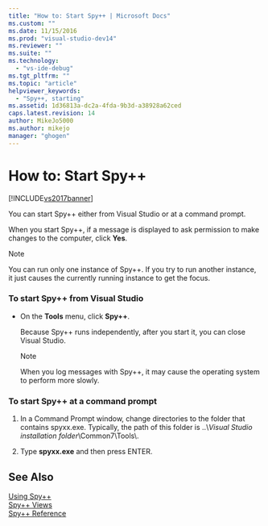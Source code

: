 ```yaml
---
title: "How to: Start Spy++ | Microsoft Docs"
ms.custom: ""
ms.date: 11/15/2016
ms.prod: "visual-studio-dev14"
ms.reviewer: ""
ms.suite: ""
ms.technology: 
  - "vs-ide-debug"
ms.tgt_pltfrm: ""
ms.topic: "article"
helpviewer_keywords: 
  - "Spy++, starting"
ms.assetid: 1d36813a-dc2a-4fda-9b3d-a38928a62ced
caps.latest.revision: 14
author: MikeJo5000
ms.author: mikejo
manager: "ghogen"
---
```

# How to: Start Spy++
[!INCLUDE[vs2017banner](../includes/vs2017banner.md)]

You can start Spy++ either from Visual Studio or at a command prompt.  
  
 When you start Spy++, if a message is displayed to ask permission to make changes to the computer, click **Yes**.  
  
> [!NOTE]
>  You can run only one instance of Spy++. If you try to run another instance, it just causes the currently running instance to get the focus.  
  
### To start Spy++ from Visual Studio  
  
-   On the **Tools** menu, click **Spy++**.  
  
     Because Spy++ runs independently, after you start it, you can close Visual Studio.  
  
    > [!NOTE]
    >  When you log messages with Spy++, it may cause the operating system to perform more slowly.  
  
### To start Spy++ at a command prompt  
  
1.  In a Command Prompt window, change directories to the folder that contains spyxx.exe. Typically, the path of this folder is ..\\*Visual Studio installation folder*\Common7\Tools\\.  
  
2.  Type **spyxx.exe** and then press ENTER.  
  
## See Also  
 [Using Spy++](../debugger/using-spy-increment.md)   
 [Spy++ Views](../debugger/spy-increment-views.md)   
 [Spy++ Reference](../debugger/spy-increment-reference.md)



